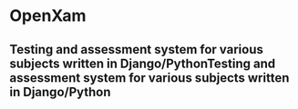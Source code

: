 # OpenXam
## Testing and assessment system for various subjects written in Django/PythonTesting and assessment system for various subjects written in Django/Python

